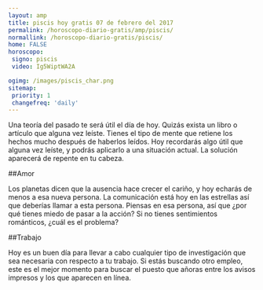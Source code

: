 ```yaml
---
layout: amp
title: piscis hoy gratis 07 de febrero del 2017 
permalink: /horoscopo-diario-gratis/amp/piscis/
normallink: /horoscopo-diario-gratis/piscis/
home: FALSE
horoscopo:
 signo: piscis
 video: Ig5WiptWA2A

ogimg: /images/piscis_char.png
sitemap:
 priority: 1
 changefreq: 'daily'
---
```



Una teoría del pasado te será útil el día de hoy. Quizás exista un libro o artículo que alguna vez leíste. Tienes el tipo de mente que retiene los hechos mucho después de haberlos leídos. Hoy recordarás algo útil que alguna vez leíste, y podrás aplicarlo a una situación actual. La solución aparecerá de repente en tu cabeza.

##Amor

Los planetas dicen que la ausencia hace crecer el cariño, y hoy echarás de menos a esa nueva persona. La comunicación está hoy en las estrellas así que deberías llamar a esta persona. Piensas en esa persona, así que ¿por qué tienes miedo de pasar a la acción? Si no tienes sentimientos románticos, ¿cuál es el problema?

##Trabajo

Hoy es un buen día para llevar a cabo cualquier tipo de investigación que sea necesaria con respecto a tu trabajo. Si estás buscando otro empleo, este es el mejor momento para buscar el puesto que añoras entre los avisos impresos y los que aparecen en línea.